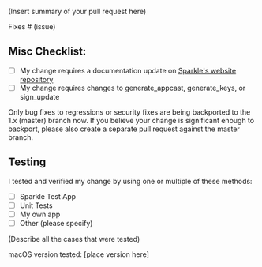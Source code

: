 (Insert summary of your pull request here)

Fixes # (issue)

## Misc Checklist:

- [ ] My change requires a documentation update on [Sparkle's website repository](https://github.com/sparkle-project/sparkle-project.github.io)
- [ ] My change requires changes to generate_appcast, generate_keys, or sign_update

Only bug fixes to regressions or security fixes are being backported to the 1.x (master) branch now. If you believe your change is significant enough to backport, please also create a separate pull request against the master branch.

## Testing

I tested and verified my change by using one or multiple of these methods:

- [ ] Sparkle Test App
- [ ] Unit Tests
- [ ] My own app
- [ ] Other (please specify)

(Describe all the cases that were tested)

macOS version tested: [place version here]
